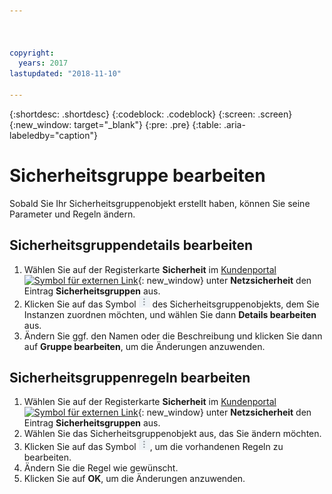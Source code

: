 ```yaml
---



copyright:
  years: 2017
lastupdated: "2018-11-10"

---
```


{:shortdesc: .shortdesc}
{:codeblock: .codeblock}
{:screen: .screen}
{:new_window: target="_blank"}
{:pre: .pre}
{:table: .aria-labeledby="caption"}

# Sicherheitsgruppe bearbeiten

Sobald Sie Ihr Sicherheitsgruppenobjekt erstellt haben, können Sie seine Parameter und Regeln ändern.

## Sicherheitsgruppendetails bearbeiten

1. Wählen Sie auf der Registerkarte **Sicherheit** im [Kundenportal ![Symbol für externen Link](../../icons/launch-glyph.svg "Symbol für externen Link")](https://control.softlayer.com/){: new_window} unter **Netzsicherheit** den Eintrag **Sicherheitsgruppen** aus.
2. Klicken Sie auf das Symbol ![Symbol 'Mehr'](./images/more_icon.jpg) des Sicherheitsgruppenobjekts, dem Sie Instanzen zuordnen möchten, und wählen Sie dann **Details bearbeiten** aus.
3.	Ändern Sie ggf. den Namen oder die Beschreibung und klicken Sie dann auf **Gruppe bearbeiten**, um die Änderungen anzuwenden.

## Sicherheitsgruppenregeln bearbeiten

1. Wählen Sie auf der Registerkarte **Sicherheit** im [Kundenportal ![Symbol für externen Link](../../icons/launch-glyph.svg "Symbol für externen Link")](https://control.softlayer.com/){: new_window} unter **Netzsicherheit** den Eintrag **Sicherheitsgruppen** aus.
2.	Wählen Sie das Sicherheitsgruppenobjekt aus, das Sie ändern möchten.
3.	Klicken Sie auf das Symbol ![Symbol 'Mehr'](./images/more_icon.jpg), um die vorhandenen Regeln zu bearbeiten.
4.	Ändern Sie die Regel wie gewünscht.
5. Klicken Sie auf **OK**, um die Änderungen anzuwenden.
